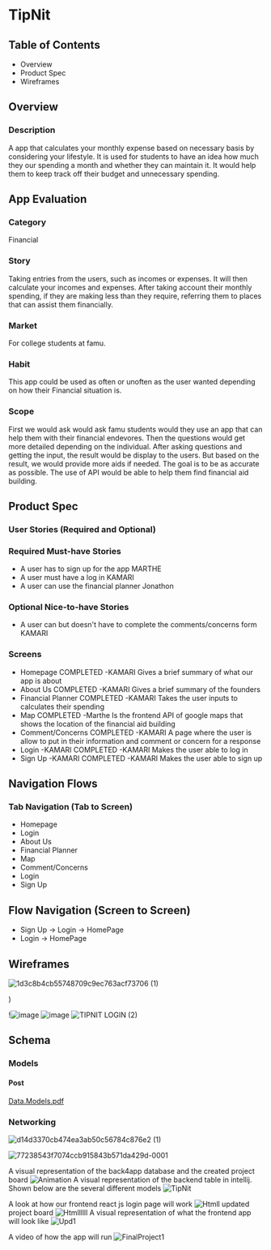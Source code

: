  #											 TipNit
## Table of Contents
* Overview
*	Product Spec
*	Wireframes
## Overview
### Description
A app that calculates your monthly expense based on necessary basis by considering your lifestyle. It is used for students to have an idea how much they our spending a month and whether they can maintain it. It would help them to keep track off their budget and unnecessary spending.
## App Evaluation
###	Category 
Financial
###	Story 
   Taking entries from the users, such as incomes or expenses. It will then calculate your incomes and expenses. After taking account their monthly spending, if they are making less than they require, referring them to places that can assist them financially.
###	Market 

For college students at famu. 
###	Habit 
This app could be used as often or unoften as the user wanted depending on how their Financial situation is.
### Scope 
First we would ask would ask famu students would they use an app that can help them with their financial endevores. Then the questions would get more detailed depending on the individual. After asking questions and getting the input, the result would be display to the users. But based on the result, we would provide more aids if needed. The goal is to be as accurate as possible. The use of API would be able to help them find financial aid building.
## Product Spec
### User Stories (Required and Optional)
### Required Must-have Stories
*	A user has to sign up for the app MARTHE
*	A user must have a log in KAMARI
*	A user can use the financial planner Jonathon
	
### Optional Nice-to-have Stories
*	A user can but doesn't have to complete the comments/concerns form KAMARI	
### Screens

* Homepage COMPLETED -KAMARI
Gives a brief summary of what our app is about
* About Us COMPLETED -KAMARI
Gives a brief summary of the founders
* Financial Planner COMPLETED -KAMARI
Takes the user inputs to calculates their spending
* Map COMPLETED -Marthe
Is the frontend API of google maps that shows the location of the financial aid building
* Comment/Concerns COMPLETED -KAMARI
A page where the user is allow to put in their information and comment or concern for a response
* Login  -KAMARI COMPLETED -KAMARI
Makes the user able to log in
* Sign Up  -KAMARI COMPLETED -KAMARI
Makes the user able to sign up
 ## Navigation Flows
### Tab Navigation (Tab to Screen)
* Homepage 	
* Login 
* About Us 
* Financial Planner 
* Map 
* Comment/Concerns 
* Login 
* Sign Up
## Flow Navigation (Screen to Screen)
*	Sign Up -> Login -> HomePage
*	Login -> HomePage
## Wireframes
   
![1d3c8b4cb55748709c9ec763acf73706 (1)](https://user-images.githubusercontent.com/70302665/194457482-af39f551-2980-4f1d-92c3-995903c90faa.jpeg)

)

!![image](https://user-images.githubusercontent.com/70302665/193974656-aac6acd9-54f9-4212-a013-4387090400f5.png)
![image](https://user-images.githubusercontent.com/70302665/193973450-24d766c6-8a50-4d6b-afc7-79ecc53b25bc.png)
![TIPNIT LOGIN (2)](https://user-images.githubusercontent.com/70302665/193977405-5961dd94-f495-45b0-afc3-c57229ebe036.JPG)
## Schema
### Models
#### Post
[Data.Models.pdf](https://github.com/Tipnit/demo-repository/files/9770300/Data.Models.pdf)




### Networking


![d14d3370cb474ea3ab50c56784c876e2 (1)](https://user-images.githubusercontent.com/70302665/195493526-6cb8c090-d87e-4cc0-bc9b-d2de75253867.jpeg)

   
![77238543f7074ccb915843b571da429d-0001](https://user-images.githubusercontent.com/70302665/195485826-b8ff52db-9f26-4f59-9379-ddb55d016704.jpg)

A visual representation of the back4app database and the created project board
![Animation](https://user-images.githubusercontent.com/112031151/196852315-be8b651b-4a10-4350-928b-5a55694a6332.gif)
A visual representation of the backend table in intellij. Shown below are the several different models
![TipNit](https://user-images.githubusercontent.com/77214902/202350011-4a56ec83-216f-44c4-aa4e-469473fb000a.gif)

A look at how our frontend react js login page will work
![Htmll](https://user-images.githubusercontent.com/70302665/199636298-9d336de3-ac20-4098-bf94-98f2141d2ed5.gif)
updated project board
![Htmllllll](https://user-images.githubusercontent.com/70302665/200990120-32a7b3b0-dd63-40b3-bff9-b10a494d8c48.gif)
A visual representation of what the frontend app will look like
![Upd1](https://user-images.githubusercontent.com/70302665/200992087-e5c71a3a-5809-4616-b699-9fe722ffb18a.gif)

A video of how the app will run
![FinalProject1](https://user-images.githubusercontent.com/112031151/205552270-dcf87cad-07ed-4cdc-8ec6-614155a94d1e.gif)

